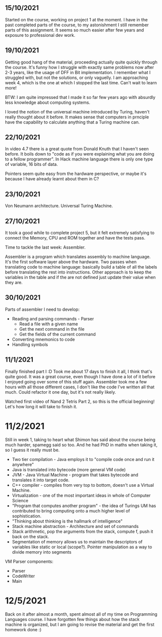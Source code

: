 ## 15/10/2021
Started on the course, working on project 1 at the moment.
I have in the past completed parts of the course, to my astonishment I still remember parts of this assignment. It seems so much easier after few years and exposure to professional dev work.

## 19/10/2021
Getting good hang of the material, proceeding actually quite quickly through the course. It's funny how I struggle with exactly same problems now after 2-3 years, like the usage of DFF in Bit implementation. I remember what I struggled with, but not the solutions, or only vaguelly. I am approaching week 4, which is the one at which I stopped the last time. Can't wait to learn more!

BTW: I am quite impressed that I made it so far few years ago with absurdly less knowledge about computing systems.

I loved the notion of the universal machine introduced by Turing, haven't really thought about it before. It makes sense that computers in prnciple have the capability to calculate anything that a Turing machine can. 

## 22/10/2021
In video 4.7 there is a great quote from Donald Knuth that I haven't seen before. It boils down to "code as if you were explaining what you are doing to a fellow programmer".
In Hack machine language there is only one type of variable, 16 bits of data.

Pointers seem quite easy from the hardware perspective, or maybe it's because I have already learnt about them in C?

## 23/10/2021
Von Neumann architecture.
Universal Turing Machine.

## 27/10/2021
It took a good while to complete project 5, but it felt extremely satisfying to connect the Memory, CPU and ROM together and have the tests pass.

Time to tackle the last week: Assembler.

Assembler is a program which translates assembly to machine language.
It's the first software layer above the hardware.
Two passes when translating code to machine language: basically build a table of all the labels before translating the rest into instructions. Other approach is to keep the variables in the table and if the are not defined just update their value when they are.

## 30/10/2021

Parts of assembler I need to develop:
* Reading and parsing commands - Parser
    * Read a file with a given name
    * Get the next command in the file
    * Get the fields of the current command
* Converting mnemonics to code
* Handling symbols

## 11/1/2021
Finally finished part I :D Took me about 17 days to finish it all, I think that's quite good.
It was a great course, even though I have done a lot of it before I enjoyed going over some of this stuff again.
Assembler took me a few hours with all those different cases, I don't like the code I've written all that much. 
Could refactor it one day, but it's not really likely.

Watched first video of Nand 2 Tetris Part 2, so this is the official beginning! Let's how long it will take to finish it.

# 11/2/2021
Still in week 1, taking to heart what Shimon has said about the course being much harder, spamegg said so too.
And he had PhD in maths when taking it, so I guess it really must be.

* Two tier compilation - Java employs it to "compile code once and run it anywhere"
* Java is translated into bytecode (more general VM code)
* JVM - Java Virtual Machine - program that takes bytecode and translates it into target code.
* C++ compiler - compiles from very top to bottom, doesn't use a Virtual Machine.
* Virtualization - one of the most important ideas in whole of Computer Science
* "Program that computes another program" - the idea of Turings UM has contributed to bring computing onto a much higher level of sophistication.
* "Thinking about thinking is the hallmark of intelligence" 
* Stack machine abstraction - Architecture and set of commands
* Stack arithmetic, pop the arguments from the stack, compute f, push it back on the stack.
* Segmentation of memory allows us to maintain the descriptors of variables like static or local (scope?).
Pointer manipulation as a way to divide memory into segments

VM Parser components:
* Parser
* CodeWriter
* Main

# 12/5/2021

Back on it after almost a month, spent almost all of my time on Programming Languages course. I have forgotten few things about how the stack machine is organized, but I am going to revise the material and get the first homework done :) 

